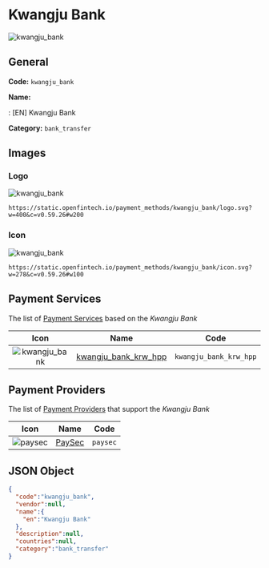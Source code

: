 
# Kwangju Bank 
![kwangju_bank](https://static.openfintech.io/payment_methods/kwangju_bank/logo.svg?w=400&c=v0.59.26#w200)  

## General 
**Code:** `kwangju_bank` 
 
**Name:** 
 
:	[EN] Kwangju Bank 
 
**Category:** `bank_transfer` 
 

## Images 

### Logo 
![kwangju_bank](https://static.openfintech.io/payment_methods/kwangju_bank/logo.svg?w=400&c=v0.59.26#w200)  

```
https://static.openfintech.io/payment_methods/kwangju_bank/logo.svg?w=400&c=v0.59.26#w200
```  

### Icon 
![kwangju_bank](https://static.openfintech.io/payment_methods/kwangju_bank/icon.svg?w=278&c=v0.59.26#w100)  

```
https://static.openfintech.io/payment_methods/kwangju_bank/icon.svg?w=278&c=v0.59.26#w100
```  

## Payment Services 
 
The list of [Payment Services](/payment-services/) based on the _Kwangju Bank_ 

|Icon|Name|Code| 
|:---:|:---:|:---:| 
|![kwangju_bank](https://static.openfintech.io/payment_methods/kwangju_bank/icon.svg?w=278&c=v0.59.26#w100) |[kwangju_bank_krw_hpp](/payment-services/kwangju_bank_krw_hpp/)|`kwangju_bank_krw_hpp`| 
 

## Payment Providers 
 
The list of [Payment Providers](/payment-providers/) that support the _Kwangju Bank_ 

|Icon|Name|Code| 
|:---:|:---:|:---:| 
|![paysec](https://static.openfintech.io/payment_providers/paysec/icon.svg?w=278&c=v0.59.26#w100) |[PaySec](/payment-providers/paysec/)|`paysec`| 
 

## JSON Object 

```json
{
  "code":"kwangju_bank",
  "vendor":null,
  "name":{
    "en":"Kwangju Bank"
  },
  "description":null,
  "countries":null,
  "category":"bank_transfer"
}
```  
